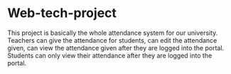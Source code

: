 # Web-tech-project
This project is basically the whole attendance system for our university.
Teachers can give the attendance for students, can edit the attendance given, can view the attendance given after they are logged into the portal.
Students can only view their attendance after they are logged into the portal.

